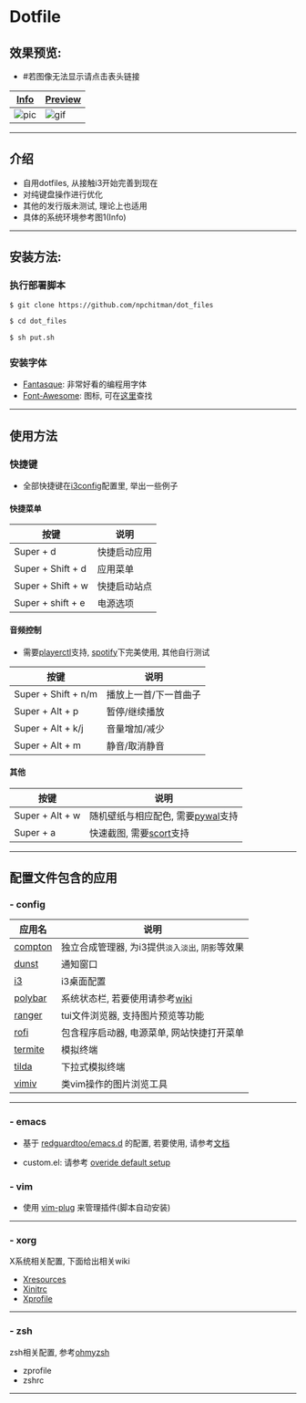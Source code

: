# Dotfile

## 效果预览:
- #若图像无法显示请点击表头链接

|[Info](https://s1.ax1x.com/2020/04/11/G7BaFO.png)|[Preview](https://s1.ax1x.com/2020/04/11/G7BdYD.gif)|
|-------|----|
|![pic](https://s1.ax1x.com/2020/04/11/G7BaFO.png)| ![gif](https://s1.ax1x.com/2020/04/11/G7BdYD.gif)

---

## 介绍

- 自用dotfiles, 从接触i3开始完善到现在
- 对纯键盘操作进行优化
- 其他的发行版未测试, 理论上也适用
- 具体的系统环境参考图1(Info)

---

## 安装方法:

### 执行部署脚本
```bash
$ git clone https://github.com/npchitman/dot_files

$ cd dot_files

$ sh put.sh
```

### 安装字体

* [Fantasque](https://github.com/belluzj/fantasque-sans): 非常好看的编程用字体
* [Font-Awesome](https://fontawesome.com/download): 图标, 可在[这里](https://fontawesome.com/cheatsheet?from=io)查找

---

## 使用方法

### 快捷键
* 全部快捷键在[i3config](https://github.com/npchitman/dotfiles/blob/master/config/i3/config)配置里, 举出一些例子

#### 快捷菜单

|按键|说明|
|------|----|
|Super + d | 快捷启动应用
|Super + Shift + d | 应用菜单
|Super + Shift + w | 快捷启动站点
|Super + shift + e | 电源选项


#### 音频控制

* 需要[playerctl](https://github.com/altdesktop/playerctl)支持,
[spotify](https://www.spotify.com/)下完美使用, 其他自行测试

|按键|说明|
|------|----|
|Super + Shift + n/m|播放上一首/下一首曲子|
|Super + Alt + p|暂停/继续播放|
|Super + Alt + k/j|音量增加/减少|
|Super + Alt + m|静音/取消静音|

#### 其他

|按键|说明|
|------|----|
|Super + Alt + w|随机壁纸与相应配色, 需要[pywal](https://github.com/dylanaraps/pywal)支持
|Super + a| 快速截图, 需要[scort](https://github.com/dreamer/scrot)支持

---

## 配置文件包含的应用
### - config

|应用名|说明|
|------|----|
|[compton](https://github.com/tryone144/compton)| 独立合成管理器, 为i3提供`淡入淡出`, `阴影`等效果|
|[dunst](https://github.com/dunst-project/dunst)| 通知窗口
|[i3](https://github.com/Airblader/i3)| i3桌面配置
|[polybar](https://github.com/polybar/polybar)| 系统状态栏, 若要使用请参考[wiki](https://github.com/polybar/polybar/wiki)
|[ranger](https://github.com/ranger/ranger)| tui文件浏览器, 支持图片预览等功能
|[rofi](https://github.com/davatorium/rofi)| 包含程序启动器, 电源菜单, 网站快捷打开菜单
|[termite](https://github.com/thestinger/termite)| 模拟终端
|[tilda](https://github.com/lanoxx/tilda)| 下拉式模拟终端
|[vimiv](https://github.com/karlch/vimiv)| 类vim操作的图片浏览工具

---

### - emacs

* 基于 [redguardtoo/emacs.d](https://github.com/redguardtoo/emacs.d)
的配置, 若要使用, 请参考[文档](https://github.com/redguardtoo/emacs.d/blob/master/README.org)

* custom.el: 请参考 [overide default setup](https://github.com/redguardtoo/emacs.d#override-default-setup)

### - vim

* 使用 [vim-plug](https://github.com/junegunn/vim-plug) 来管理插件(脚本自动安装)

---

### - xorg

X系统相关配置, 下面给出相关wiki
* [Xresources](https://wiki.archlinux.org/index.php/X_resources)
* [Xinitrc](https://wiki.archlinux.org/index.php/Xinit#xinitrc)
* [Xprofile](https://wiki.archlinux.org/index.php/Xprofile)

---

### - zsh

zsh相关配置, 参考[ohmyzsh](https://github.com/ohmyzsh/ohmyzsh)
* zprofile
* zshrc

---

